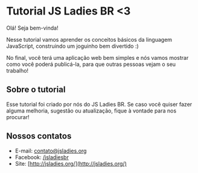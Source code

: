 # Tutorial JS Ladies BR &lt;3

Olá! Seja bem-vinda!

Nesse tutorial vamos aprender os conceitos básicos da linguagem JavaScript, construindo um joguinho bem divertido :\)

No final, você terá uma aplicação web bem simples e nós vamos mostrar como você poderá publicá-la, para que outras pessoas vejam o seu trabalho!

## Sobre o tutorial

Esse tutorial foi criado por nós do JS Ladies BR. Se caso você quiser fazer alguma melhoria, sugestão ou atualização, fique à vontade para nos procurar!

## Nossos contatos

* E-mail: contato@jsladies.org
* Facebook: [/jsladiesbr](http://facebook.com/jsladiesbr)
* Site: [http://jsladies.org/](http://jsladies.org/)

